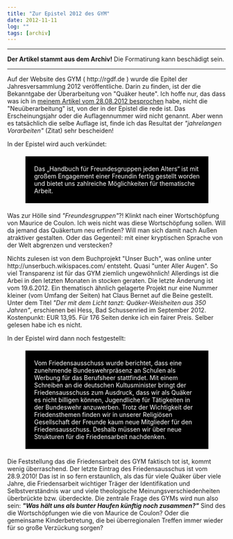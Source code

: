 ```yaml
---
title: "Zur Epistel 2012 des GYM"
date: 2012-11-11
log: ""
tags: [archiv]
---
```

<hr><b>Der Artikel stammt aus dem Archiv!</b> Die Formatirung kann beschädigt sein.<hr>
<p>Auf der Website des GYM ( http://rgdf.de ) wurde die Epitel der Jahresversammlung 2012 veröffentliche. Darin zu finden, ist der die Bekanntgabe der Überarbeitung von  "Quäker heute". Ich hoffe nur, das dass was ich in <a href="http://www.the-independent-friend.de/?q=Zur_3_Auflage_von_Quaeker_heute_Books_of_discipline">meinem Artikel vom 28.08.2012 besprochen</a> habe, nicht die "Neuüberarbeitung" ist, von der in der Epistel die rede ist. Das Erscheinungsjahr oder die Auflagennummer wird nicht genannt. Aber wenn es tatsächlich die selbe Auflage ist, finde ich das Resultat der <i>"jahrelangen Vorarbeiten"</i> (Zitat) sehr bescheiden!</p>
<!--break-->
<p>In der Epistel wird auch verkündet:</p>
<blockquote style="margin: 20px 40px 20px 40px; padding: 20px; background-color: #000; color: white;">
Das „Handbuch für Freundesgruppen jeden Alters“ ist mit großem Engagement einer Freundin fertig gestellt worden und bietet uns zahlreiche Möglichkeiten für thematische Arbeit.
</blockquote>

<p>Was zur Hölle sind <i>"Freundesgruppen"</i>?! Klinkt nach einer Wortschöpfung von Maurice de Coulon. Ich weis nicht was diese Wortschöpfung sollen. Will da jemand das Quäkertum neu erfinden? Will man sich damit nach Außen atraktiver gestalten. Oder das Gegenteil: mit einer kryptischen Sprache von der Welt abgrenzen und verstecken?</p>

<p>Nichts zulesen ist von dem Buchprojekt "Unser Buch", was online unter http://unserbuch.wikispaces.com/ entsteht. Quasi "unter Aller Augen". So viel Transparenz ist für das GYM ziemlich ungewöhnlich! Allerdings ist die Arbei in den letzten Monaten in stocken geraten. Die letzte Änderung ist vom 19.6.2012. Ein thematisch ähnlich gelagerte Projekt nur eine Nummer kleiner (vom Umfang der Seiten) hat Claus Bernet auf die Beine gestellt. Unter dem Titel <i>"Der mit dem Licht tanzt: Quäker-Weisheiten aus 350 Jahren"</i>, erschienen bei Hess, Bad Schussenried im September 2012. Kostenpunkt: EUR 13,95. Für 176 Seiten denke ich ein fairer Preis. Selber gelesen habe ich es nicht. </p>

<p>In der Epistel wird dann noch festgestellt:</p>

<blockquote style="margin: 20px 40px 20px 40px; padding: 20px; background-color: #000; color: white;">
Vom Friedensausschuss wurde berichtet, dass eine zunehmende Bundeswehrpräsenz an Schulen als Werbung für das Berufsheer stattfindet. Mit einem Schreiben an die deutschen Kultusminister bringt der Friedensausschuss zum Ausdruck, dass wir als
Quäker es nicht billigen können, Jugendliche für Tätigkeiten in der Bundeswehr anzuwerben. Trotz der Wichtigkeit der Friedensthemen finden wir in unserer Religiösen Gesellschaft der Freunde kaum neue Mitglieder für den Friedensausschuss. Deshalb müssen wir über neue Strukturen für die Friedensarbeit nachdenken.
</blockquote>

<p>Die Feststellung das die Friedensarbeit des GYM faktisch tot ist, kommt wenig überraschend. Der letzte Eintrag des Friedensausschus ist vom 28.9.2010! Das ist in so fern erstaunlich, als das für viele Quäker über viele Jahre, die Friedensarbeit wichtiger Träger der Identifikation und Selbstverständnis war und viele theologische Meinungsverschiedenheiten überbrückte bzw. überdeckte. Die zentrale Frage des GYMs wird nun also sein: <b><i>"Was hält uns als bunter Haufen künftig noch zusammen?"</i></b> Sind des die Wortschöpfungen wie die von Maurice de Coulon? Oder die gemeinsame Kinderbetretung, die bei überregionalen Treffen immer wieder für so große Verzückung sorgen? </p>
